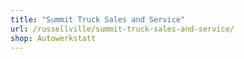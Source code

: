 ```yaml
---
title: "Summit Truck Sales and Service"
url: /russellville/summit-truck-sales-and-service/
shop: Autowerkstatt
---
```

